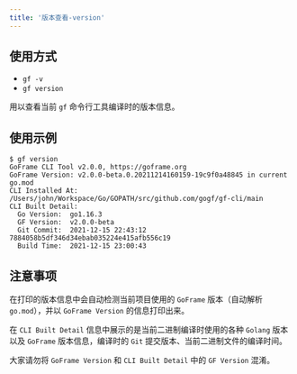 ```yaml
---
title: '版本查看-version'
---
```


## 使用方式

- `gf -v`
- `gf version`

用以查看当前 `gf` 命令行工具编译时的版本信息。

## 使用示例

```
$ gf version
GoFrame CLI Tool v2.0.0, https://goframe.org
GoFrame Version: v2.0.0-beta.0.20211214160159-19c9f0a48845 in current go.mod
CLI Installed At: /Users/john/Workspace/Go/GOPATH/src/github.com/gogf/gf-cli/main
CLI Built Detail:
  Go Version:  go1.16.3
  GF Version:  v2.0.0-beta
  Git Commit:  2021-12-15 22:43:12 7884058b5df346d34ebab035224e415afb556c19
  Build Time:  2021-12-15 23:00:43
```

## 注意事项

在打印的版本信息中会自动检测当前项目使用的 `GoFrame` 版本（自动解析 `go.mod`），并以 `GoFrame Version` 的信息打印出来。

在 `CLI Built Detail` 信息中展示的是当前二进制编译时使用的各种 `Golang` 版本以及 `GoFrame` 版本信息，编译时的 `Git` 提交版本、当前二进制文件的编译时间。

大家请勿将 `GoFrame Version` 和 `CLI Built Detail` 中的 `GF Version` 混淆。